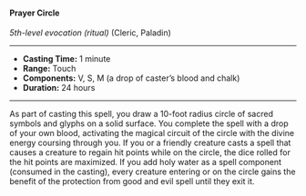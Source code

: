 #### Prayer Circle
*5th-level evocation* *(ritual)* (Cleric, Paladin)
___
- **Casting Time:** 1 minute
- **Range:** Touch
- **Components:** V, S, M (a drop of caster’s blood and chalk)
- **Duration:** 24 hours
---
As part of casting this spell, you draw a 10-foot radius circle of sacred symbols and glyphs on a solid surface. You complete the spell with a drop of your own blood, activating the magical circuit of the circle with the divine energy coursing through you. If you or a friendly creature casts a spell that causes a creature to regain hit points while on the circle, the dice rolled for the hit points are maximized. If you add holy water as a spell component (consumed in the casting), every creature entering or on the circle gains the benefit of the protection from good and evil spell until they exit it.
